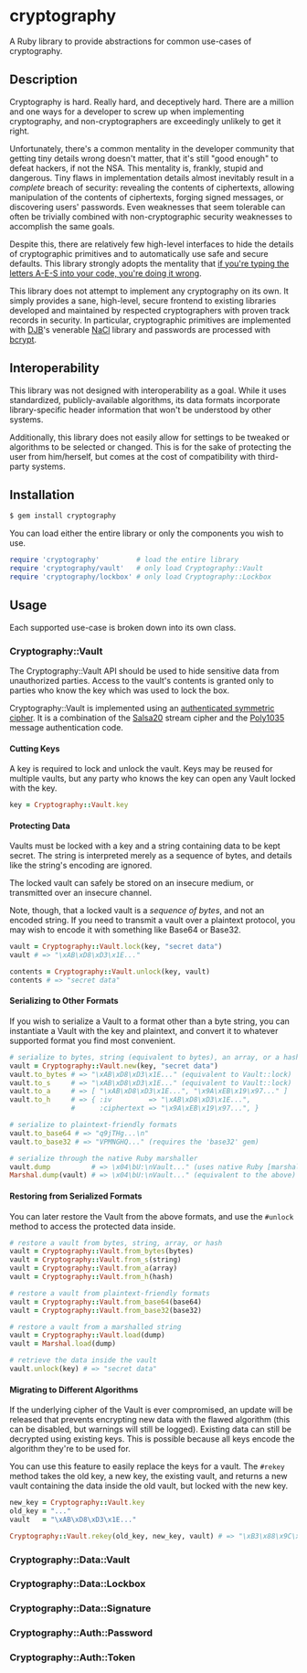 # cryptography #

A Ruby library to provide abstractions for common use-cases of
cryptography.

## Description ##

Cryptography is hard. Really hard, and deceptively hard. There are a
million and one ways for a developer to screw up when implementing
cryptography, and non-cryptographers are exceedingly unlikely to get
it right.

Unfortunately, there's a common mentality in the developer community
that getting tiny details wrong doesn't matter, that it's still "good
enough" to defeat hackers, if not the NSA. This mentality is, frankly,
stupid and dangerous. Tiny flaws in implementation details almost
inevitably result in a *complete* breach of security: revealing the
contents of ciphertexts, allowing manipulation of the contents of
ciphertexts, forging signed messages, or discovering users'
passwords. Even weaknesses that seem tolerable can often be trivially
combined with non-cryptographic security weaknesses to accomplish the
same goals.

Despite this, there are relatively few high-level interfaces to hide
the details of cryptographic primitives and to automatically use safe
and secure defaults. This library strongly adopts the mentality that
[if you're typing the letters A-E-S into your code, you're doing it
wrong][a-e-s].

This library does not attempt to implement any cryptography on its
own. It simply provides a sane, high-level, secure frontend to
existing libraries developed and maintained by respected
cryptographers with proven track records in security. In particular,
cryptographic primitives are implemented with [DJB][djb]'s venerable
[NaCl][nacl] library and passwords are processed with
[bcrypt][bcrypt].

## Interoperability ##

This library was not designed with interoperability as a goal. While
it uses standardized, publicly-available algorithms, its data formats
incorporate library-specific header information that won't be
understood by other systems.

Additionally, this library does not easily allow for settings to be
tweaked or algorithms to be selected or changed. This is for the sake
of protecting the user from him/herself, but comes at the cost of
compatibility with third-party systems.

## Installation ##

```sh
$ gem install cryptography
```

You can load either the entire library or only the components you wish
to use.

```ruby
require 'cryptography'         # load the entire library
require 'cryptography/vault'   # only load Cryptography::Vault
require 'cryptography/lockbox' # only load Cryptography::Lockbox
```

## Usage ##

Each supported use-case is broken down into its own class.

### Cryptography::Vault ###

The Cryptography::Vault API should be used to hide sensitive data from
unauthorized parties. Access to the vault's contents is granted only
to parties who know the key which was used to lock the box.

Cryptography::Vault is implemented using an
[authenticated symmetric cipher][nacl_secretbox]. It is a combination
of the [Salsa20][nacl-salsa20] stream cipher and the
[Poly1035][nacl-poly1305] message authentication code.

#### Cutting Keys ####

A key is required to lock and unlock the vault. Keys may be reused for
multiple vaults, but any party who knows the key can open any Vault
locked with the key.

```ruby
key = Cryptography::Vault.key
```

#### Protecting Data ####

Vaults must be locked with a key and a string containing data to be
kept secret. The string is interpreted merely as a sequence of bytes,
and details like the string's encoding are ignored.

The locked vault can safely be stored on an insecure medium, or
transmitted over an insecure channel.

Note, though, that a locked vault is a *sequence of bytes*, and not an
encoded string. If you need to transmit a vault over a plaintext
protocol, you may wish to encode it with something like Base64 or
Base32.

```ruby
vault = Cryptography::Vault.lock(key, "secret data")
vault # => "\xAB\xD8\xD3\x1E..."

contents = Cryptography::Vault.unlock(key, vault)
contents # => "secret data"
```

#### Serializing to Other Formats ####

If you wish to serialize a Vault to a format other than a byte string,
you can instantiate a Vault with the key and plaintext, and convert it
to whatever supported format you find most convenient.

```ruby
# serialize to bytes, string (equivalent to bytes), an array, or a hash
vault = Cryptography::Vault.new(key, "secret data")
vault.to_bytes # => "\xAB\xD8\xD3\x1E..." (equivalent to Vault::lock)
vault.to_s     # => "\xAB\xD8\xD3\x1E..." (equivalent to Vault::lock)
vault.to_a     # => [ "\xAB\xD8\xD3\x1E...", "\x9A\xEB\x19\x97..." ]
vault.to_h     # => { :iv         => "\xAB\xD8\xD3\x1E...",
               #      :ciphertext => "\x9A\xEB\x19\x97...", }

# serialize to plaintext-friendly formats
vault.to_base64 # => "q9jTHg...\n"
vault.to_base32 # => "VPMNGHQ..." (requires the 'base32' gem)

# serialize through the native Ruby marshaller
vault.dump          # => \x04\bU:\nVault..." (uses native Ruby [marshalling])
Marshal.dump(vault) # => \x04\bU:\nVault..." (equivalent to the above)
```

#### Restoring from Serialized Formats ####

You can later restore the Vault from the above formats, and use the
`#unlock` method to access the protected data inside.

```ruby
# restore a vault from bytes, string, array, or hash
vault = Cryptography::Vault.from_bytes(bytes)
vault = Cryptography::Vault.from_s(string)
vault = Cryptography::Vault.from_a(array)
vault = Cryptography::Vault.from_h(hash)

# restore a vault from plaintext-friendly formats
vault = Cryptography::Vault.from_base64(base64)
vault = Cryptography::Vault.from_base32(base32)

# restore a vault from a marshalled string
vault = Cryptography::Vault.load(dump)
vault = Marshal.load(dump)

# retrieve the data inside the vault
vault.unlock(key) # => "secret data"
```

#### Migrating to Different Algorithms ####

If the underlying cipher of the Vault is ever compromised, an update
will be released that prevents encrypting new data with the flawed
algorithm (this can be disabled, but warnings will still be
logged). Existing data can still be decrypted using existing
keys. This is possible because all keys encode the algorithm they're
to be used for.

You can use this feature to easily replace the keys for a vault. The
`#rekey` method takes the old key, a new key, the existing vault, and
returns a new vault containing the data inside the old vault, but
locked with the new key.

```ruby
new_key = Cryptography::Vault.key
old_key = "..."
vault   = "\xAB\xD8\xD3\x1E..."

Cryptography::Vault.rekey(old_key, new_key, vault) # => "\xB3\x88\x9C\x7C"
```

### Cryptography::Data::Vault ###
### Cryptography::Data::Lockbox ###
### Cryptography::Data::Signature ###
### Cryptography::Auth::Password ###
### Cryptography::Auth::Token ###

[a-e-s]:          http://chargen.matasano.com/chargen/2009/7/22/if-youre-typing-the-letters-a-e-s-into-your-code-youre-doing.html
[djb]:            http://en.wikipedia.org/wiki/Daniel_J._Bernstein
[nacl]:           http://nacl.cr.yp.to
[bcrypt]:         https://github.com/codahale/bcrypt-ruby
[nacl_secretbox]: http://nacl.cr.yp.to/secretbox.html
[nacl-salsa20]:   http://cr.yp.to/salsa20.html
[nacl-poly1305]:  http://cr.yp.to/mac.html
[ruby-marshal]:   http://www.ruby-doc.org/core-1.9.3/Marshal.html
